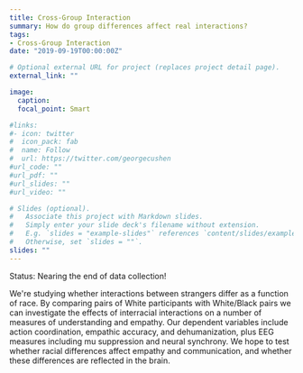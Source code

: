 ```yaml
---
title: Cross-Group Interaction
summary: How do group differences affect real interactions?
tags:
- Cross-Group Interaction
date: "2019-09-19T00:00:00Z"

# Optional external URL for project (replaces project detail page).
external_link: ""

image:
  caption: 
  focal_point: Smart

#links:
#- icon: twitter
#  icon_pack: fab
#  name: Follow
#  url: https://twitter.com/georgecushen
#url_code: ""
#url_pdf: ""
#url_slides: ""
#url_video: ""

# Slides (optional).
#   Associate this project with Markdown slides.
#   Simply enter your slide deck's filename without extension.
#   E.g. `slides = "example-slides"` references `content/slides/example-slides.md`.
#   Otherwise, set `slides = ""`.
slides: ""
---
```


Status: Nearing the end of data collection!

We're studying whether interactions between strangers differ as a function of race. By comparing pairs of White participants with White/Black pairs we can investigate the effects of interracial interactions on a number of measures of understanding and empathy. Our dependent variables include action coordination, empathic accuracy, and dehumanization, plus EEG measures including mu suppression and neural synchrony. We hope to test whether racial differences affect empathy and communication, and whether these differences are reflected in the brain.


